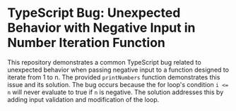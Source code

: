 # TypeScript Bug: Unexpected Behavior with Negative Input in Number Iteration Function

This repository demonstrates a common TypeScript bug related to unexpected behavior when passing negative input to a function designed to iterate from 1 to n. The provided `printNumbers` function demonstrates this issue and its solution.  The bug occurs because the for loop's condition `i <= n` will never evaluate to true if `n` is negative. The solution addresses this by adding input validation and modification of the loop.